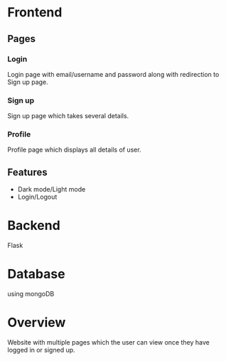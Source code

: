 # Frontend
## Pages
### Login
Login page with email/username and password along with redirection to Sign up page.
### Sign up
Sign up page which takes several details.
### Profile
Profile page which displays all details of user.

## Features
* Dark mode/Light mode
* Login/Logout

# Backend
Flask

# Database
using mongoDB

# Overview
Website with multiple pages which the user can view once they have logged in or signed up.
